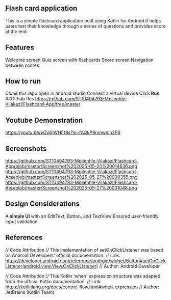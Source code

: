 ## Flash card application
This is a simple flashcard application built using Kotlin for Android.It helps users test their knowledge through a series of questions and provides score at the end.
## Features
Welcome screen
Quiz screen with flashcards
Score screen
Navigation between scores
## How to run
Clone this repo
open in android studio
Connect a virtual device
Click **Run**
##Github   Res
https://github.com/ST10494793-Mpilenhle-Vilakazi/Flashcard-App/tree/master
## Youtube Demonstration
https://youtu.be/wZq5hVHFf8s?si=fAQkP9rxnwplh2FS
## Screenshots
https://github.com/ST10494793-Mpilenhle-Vilakazi/Flashcard-App/blob/master/Screenshot%202025-05-20%20014636.png
https://github.com/ST10494793-Mpilenhle-Vilakazi/Flashcard-App/blob/master/Screenshot%202025-05-27%20000355.png
https://github.com/ST10494793-Mpilenhle-Vilakazi/Flashcard-App/blob/master/Screenshot%202025-05-27%20001048.png
## Design Considerations
  A **simple UI** with an EditText, Button, and TextView
  Ensured user-friendly input validation.
## References
// Code Attribution 
// This implementation of setOnClickListener was based on Android Developers' official documentation. 
// Link: https://developer.android.com/reference/android/widget/Button#setOnClickListener(android.view.View.OnClickListener)
// Author: Android Developer

// Code Attribution 
// This Kotlin 'when' expression structure was adapted from the official Kotlin documentation. 
// Link: https://kotlinlang.org/docs/control-flow.html#when-expression 
// Author: JetBrains (Kotlin Team) 


  
